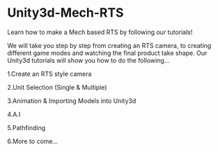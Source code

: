# Unity3d-Mech-RTS
Learn how to make a Mech based RTS by following our tutorials!

We will take you step by step from creating an RTS camera, to creating different game modes and watching the final product take shape.
Our Unity3d tutorials will show you how to do the following...

1.Create an RTS style camera

2.Unit Selection (Single & Multiple)

3.Animation & Importing Models into Unity3d

4.A.I

5.Pathfinding

6.More to come...
